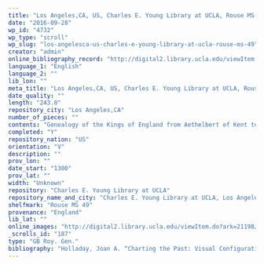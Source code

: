 ```yaml
---
title: "Los Angeles,CA, US, Charles E. Young Library at UCLA, Rouse MS 49"
date: "2016-09-28"
wp_id: "4732"
wp_type: "scroll"
wp_slug: "los-angelesca-us-charles-e-young-library-at-ucla-rouse-ms-49"
creator: "admin"
online_bibliography_record: "http://digital2.library.ucla.edu/viewItem.do?ark=21198/zz002hgbtt"
language_1: "English"
language_2: ""
lib_lon: ""
meta_title: "Los Angeles,CA, US, Charles E. Young Library at UCLA, Rouse MS 49"
date_quality: ""
length: "243.8"
repository_city: "Los Angeles,CA"
number_of_pieces: ""
contents: "Genealogy of the Kings of England from Aethelbert of Kent to Richard II."
completed: "Y"
repository_nation: "US"
orientation: "V"
description: ""
prov_lon: ""
date_start: "1300"
prov_lat: ""
width: "Unknown"
repository: "Charles E. Young Library at UCLA"
repository_name_and_city: "Charles E. Young Library at UCLA, Los Angeles CA US"
shelfmark: "Rouse MS 49"
provenance: "England"
lib_lat: ""
online_images: "http://digital2.library.ucla.edu/viewItem.do?ark=21198/zz002hgbtt"
_scrolls_id: "187"
type: "GB Roy. Gen."
bibliography: "Holladay, Joan A. “Charting the Past: Visual Configurations of Myth and History and the English Claim to Scotland.” In Representing History 900-1300: Art, Music, History, edited by Robert Allan Maxwell. University Park, PA: Pennsylvania State University Press, 2010. p.233"
---
```




